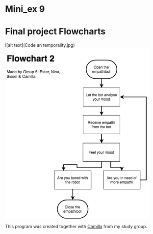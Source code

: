 
# Mini_ex 9
# Final project Flowcharts 

![alt text](Code an temporality.jpg)
![alt text](empathibot.jpg)



This program was created together with [Camilla](https://github.com/CamillaMondrup) from my study group.

